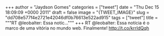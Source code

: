 
+++
author = "Jaydson Gomes"
categories = ["tweet"]
date = "Thu Dec 15 18:09:09 +0000 2011"
draft = false
image = "{TWEET_IMAGE}"
slug = "dd708e577f4e2721e42046df0b76613e522ad915"
tags = ["tweet"]
title = """RT @leobalter: Essa notíc..."""
+++
RT @leobalter: Essa notícia é o marco de uma vitória no mundo web. Finalmente! http://t.co/krrIdQqh
